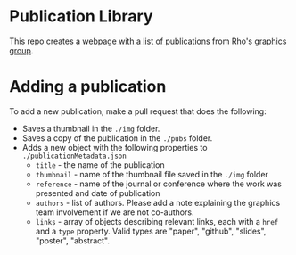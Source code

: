 # Publication Library

This repo creates a [webpage with a list of publications](https://rhoinc.github.io/publication-library/) from Rho's [graphics group](https://rhoinc.github.io/graphics/). 

# Adding a publication

To add a new publication, make a pull request that does the following: 
- Saves a thumbnail in the `./img` folder.
- Saves a copy of the publication in the `./pubs` folder.
- Adds a new object with the following properties to `./publicationMetadata.json` 
  - `title` - the name of the publication
  - `thumbnail` - name of the thumbnail file saved in the `./img` folder
  - `reference` - name of the journal or conference where the work was presented and date of publication
  - `authors` - list of authors. Please add a note explaining the graphics team involvement if we are not co-authors.
  - `links` - array of objects describing relevant links, each with a `href` and a `type` property. Valid types are "paper", "github", "slides", "poster", "abstract".
